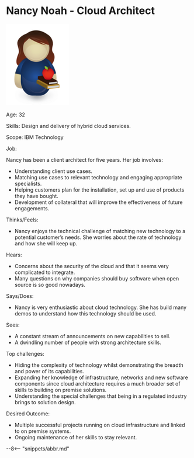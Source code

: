 <!-- SPDX-License-Identifier: CC-BY-4.0 -->
<!-- Copyright Contributors to the ODPi Egeria project. -->

# Nancy Noah - Cloud Architect

![Icon](nancy-noah.png)

Age: 32

Skills: Design and delivery of hybrid cloud services.

Scope: IBM Technology

Job: 

Nancy has been a client architect for five years.  Her job involves:

* Understanding client use cases.
* Matching use cases to relevant technology and engaging appropriate specialists.
* Helping customers plan for the installation, set up and use of products they have bought.
* Development of collateral that will improve the effectiveness of future engagements.

Thinks/Feels:

* Nancy enjoys the technical challenge of matching new technology to a potential customer’s needs. She worries about the rate of technology and how she will keep up.

Hears:

* Concerns about the security of the cloud and that it seems very complicated to integrate.
* Many questions on why companies should buy software when open source is so good nowadays.

Says/Does:

* Nancy is very enthusiastic about cloud technology. She has build many demos to understand how this technology should be used.

Sees:

* A constant stream of announcements on new capabilities to sell.
* A dwindling number of people with strong architecture skills.

Top challenges:

* Hiding the complexity of technology whilst demonstrating the breadth and power of its capabilities.
* Expanding her knowledge of infrastructure, networks and new software components since cloud architecture requires a much broader set of skills to building on premise solutions.
* Understanding the special challenges that being in a regulated industry brings to solution design.

Desired Outcome:

* Multiple successful projects running on cloud infrastructure and linked to on premise systems.
* Ongoing maintenance of her skills to stay relevant.

--8<-- "snippets/abbr.md"

